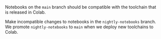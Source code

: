 Notebooks on the `main` branch should be compatible with the toolchain that is
released in Colab.

Make incompatible changes to notebooks in the `nightly-notebooks` branch. We
promote `nightly-notebooks` to `main` when we deploy new toolchains to Colab.
